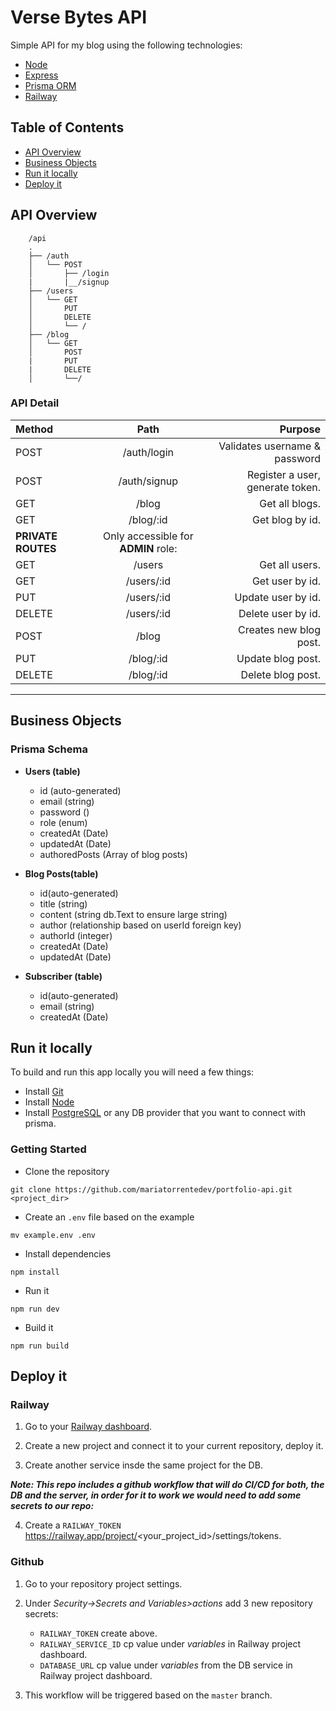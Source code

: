 # Verse Bytes API

Simple API for my blog using the following technologies:

- [Node](https://nodejs.org/en/)
- [Express](https://expressjs.com/en/api.html)
- [Prisma ORM](https://www.prisma.io/)
- [Railway](https://railway.app/)

## Table of Contents

- [API Overview](#api-overview)
- [Business Objects](#business-objects)
- [Run it locally](#run-it-locally)
- [Deploy it](#deploy-it)

## API Overview

```
    /api
    .
    ├── /auth
    │   └── POST
    │       ├── /login
    |       |__/signup
    ├── /users
    │   └── GET
    │       PUT
    │       DELETE
    │       └── /
    ├── /blog
    │   └── GET
    │       POST
    |       PUT
    |       DELETE
    │       └──/
```

### API Detail

| Method             |                Path                 |                          Purpose |
| :----------------- | :---------------------------------: | -------------------------------: |
| POST               |             /auth/login             |    Validates username & password |
| POST               |            /auth/signup             | Register a user, generate token. |
| GET                |                /blog                |                   Get all blogs. |
| GET                |              /blog/:id              |                  Get blog by id. |
| **PRIVATE ROUTES** | Only accessible for **ADMIN** role: |
| GET                |               /users                |                   Get all users. |
| GET                |             /users/:id              |                  Get user by id. |
| PUT                |             /users/:id              |               Update user by id. |
| DELETE             |             /users/:id              |               Delete user by id. |
| POST               |                /blog                |           Creates new blog post. |
| PUT                |              /blog/:id              |                Update blog post. |
| DELETE             |              /blog/:id              |                Delete blog post. |

---

## Business Objects

### Prisma Schema

- **Users (table)**

  - id (auto-generated)
  - email (string)
  - password ()
  - role (enum)
  - createdAt (Date)
  - updatedAt (Date)
  - authoredPosts (Array of blog posts)

- **Blog Posts(table)**

  - id(auto-generated)
  - title (string)
  - content (string db.Text to ensure large string)
  - author (relationship based on userId foreign key)
  - authorId (integer)
  - createdAt (Date)
  - updatedAt (Date)

- **Subscriber (table)**

  - id(auto-generated)
  - email (string)
  - createdAt (Date)

## Run it locally

To build and run this app locally you will need a few things:

- Install [Git](https://www.git-scm.com/)
- Install [Node](https://nodejs.org/en/)
- Install [PostgreSQL](https://www.postgresql.org/download/) or any DB provider that you want to connect with prisma.

### Getting Started

- Clone the repository

```
git clone https://github.com/mariatorrentedev/portfolio-api.git <project_dir>
```

- Create an `.env` file based on the example

```
mv example.env .env
```

- Install dependencies

```
npm install
```

- Run it

```
npm run dev
```

- Build it

```
npm run build
```

## Deploy it

### Railway

1. Go to your [Railway dashboard](https://railway.app/dashboard).

2. Create a new project and connect it to your current repository, deploy it.

3. Create another service insde the same project for the DB.

**_Note: This repo includes a github workflow that will do CI/CD for both, the DB and the server, in order for it to work we would need to add some secrets to our repo:_**

4. Create a `RAILWAY_TOKEN` https://railway.app/project/<your_project_id>/settings/tokens.

### Github

1. Go to your repository project settings.

2. Under _Security->Secrets and Variables>actions_ add 3 new repository secrets:

   - `RAILWAY_TOKEN` create above.
   - `RAILWAY_SERVICE_ID` cp value under _variables_ in Railway project dashboard.
   - `DATABASE_URL` cp value under _variables_ from the DB service in Railway project dashboard.

3. This workflow will be triggered based on the `master` branch.
